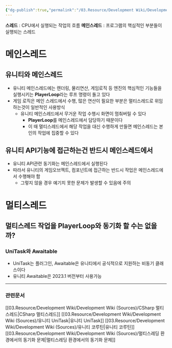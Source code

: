 ```yaml
---
{"dg-publish":true,"permalink":"/03.Resource/Development Wiki/Development Wiki (Sources)/유니티에서의 메인스레드와 멀티스레딩/","noteIcon":"","created":"2024-10-06T15:17:10.000+09:00","updated":"2025-07-19T22:58:36.989+09:00"}
---
```


**스레드** : CPU에서 실행되는 작업의 흐름
**메인스레드** : 프로그램의 핵심적인 부분들이 실행되는 스레드

# 메인스레드

## 유니티와 메인스레드

- 유니티 메인스레드에는 렌더링, 물리연산, 게임로직 등 엔진의 핵심적인 기능들을 실행시키는 **PlayerLoop**라는 루프 명령이 돌고 있다
- 게임 로직은 메인 스레드에서 수행, 많은 연산이 필요한 부분은 멀티스레드로 위임하는것이 일반적인 사용방식
    - 유니티 메인스레드에서 무거운 작업 수행시 화면이 멈춰버릴 수 있다
        - **PlayerLoop**를 메인스레드에서 담당하기 때문이다
        - 이 때 멀티스레드에서 해당 작업을 대신 수행하게 만들면 메인스레드는 본인의 작업에 집중할 수 있다

## 유니티 API기능에 접근하는건 반드시 메인스레드에서

- 유니티 API관련 동기화는 메인스레드에서 실행된다
- 따라서 유니티의 게임오브젝트, 컴포넌트에 접근하는 반드시 작업은 메인스레드에서 수행해야 함
    - 그렇지 않을 경우 예기치 못한 문제가 발생할 수 있음에 주의

# 멀티스레드

## 멀티스레드 작업을 PlayerLoop와 동기화 할 수는 없을까?

### UniTask와 Awaitable

- UniTask는 플러그인, Awaitable은 유니티에서 공식적으로 지원하는 비동기 클래스이다
- 유니티 Awaitable은 2023.1 버전부터 사용가능
---
### 관련문서
[[03.Resource/Development Wiki/Development Wiki (Sources)/CSharp 멀티스레드\|CSharp 멀티스레드]]
[[03.Resource/Development Wiki/Development Wiki (Sources)/유니티 UniTask\|유니티 UniTask]]
[[03.Resource/Development Wiki/Development Wiki (Sources)/유니티 코루틴\|유니티 코루틴]]
[[03.Resource/Development Wiki/Development Wiki (Sources)/멀티스레딩 환경에서의 동기화 문제\|멀티스레딩 환경에서의 동기화 문제]]